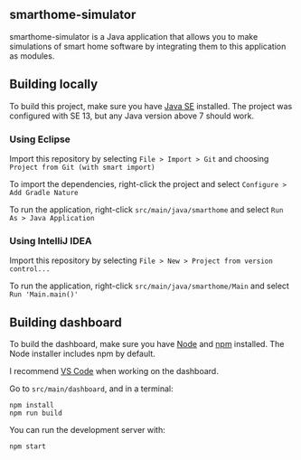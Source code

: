 ## smarthome-simulator

smarthome-simulator is a Java application that allows you to make simulations of smart home software by integrating them to this application as modules.

## Building locally
To build this project, make sure you have [Java SE](https://www.oracle.com/java/technologies/javase-downloads.html) installed. The project was configured with SE 13, but any Java version above 7 should work.

### Using Eclipse
Import this repository by selecting ``File > Import > Git`` and choosing ``Project from Git (with smart import)``

To import the dependencies, right-click the project and select ``Configure > Add Gradle Nature``

To run the application, right-click ``src/main/java/smarthome`` and select ``Run As > Java Application``

### Using IntelliJ IDEA
Import this repository by selecting ``File > New > Project from version control...``

To run the application, right-click ``src/main/java/smarthome/Main`` and select ``Run 'Main.main()'``

## Building dashboard
To build the dashboard, make sure you have [Node](https://nodejs.org/en/) and [npm](https://www.npmjs.com/) installed. The Node installer includes npm by default.

I recommend [VS Code](https://code.visualstudio.com/) when working on the dashboard. 

Go to ``src/main/dashboard``, and in a terminal:

```
npm install
npm run build
```

You can run the development server with:

```
npm start
```
